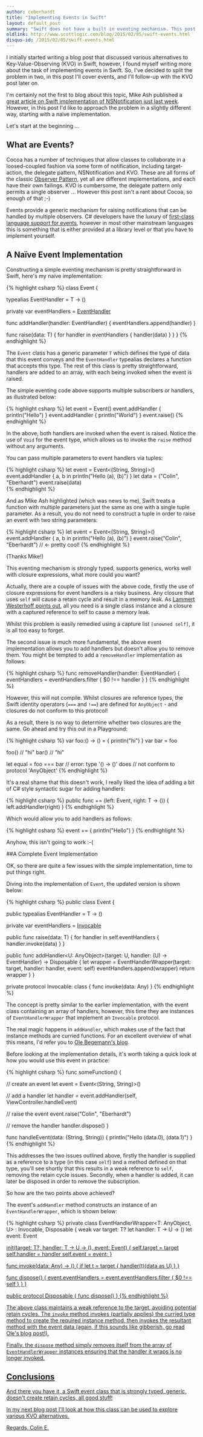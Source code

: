 ```yaml
---
author: ceberhardt
title: "Implementing Events in Swift"
layout: default_post
summary: "Swift does not have a built in eventing mechanism. This post explores a few different ways events can be implemented in Swift and how to avoid problems of retain cycles and closure reference equality."
oldlink: http://www.scottlogic.com/blog/2015/02/05/swift-events.html
disqus-id: /2015/02/05/swift-events.html
---
```


I initially started writing a blog post that discussed various alternatives to Key-Value-Observing (KVO) in Swift, however, I found myself writing more about the task of implementing events in Swift. So, I've decided to split the problem in two, in this post I'll cover events, and I'll follow-up with the KVO post later on.

I'm certainly not the first to blog about this topic, Mike Ash published a [great article on Swift implementation of NSNotification just last week](https://mikeash.com/pyblog/friday-qa-2015-01-23-lets-build-swift-notifications.html). However, in this post I'd like to approach the problem in a slightly different way, starting with a naïve implementation.

Let's start at the beginning ...

## What are Events?

Cocoa has a number of techniques that allow classes to collaborate in a loosed-coupled fashion via some form of notification, including target-action, the delegate pattern, NSNotification and KVO. These are all forms of the classic [Observer Pattern](http://en.wikipedia.org/wiki/Observer_pattern), yet all are different implementations, and each have their own failings. KVO is cumbersome, the delegate pattern only permits a single observer ... However this post isn't a rant about Cocoa, so enough of that ;-)

Events provide a generic mechanism for raising notifications that can be handled by multiple observers. C# developers have the luxury of [first-class language support for events](https://msdn.microsoft.com/en-us/library/awbftdfh.aspx), however in most other mainstream languages this is something that is either provided at a library level or that you have to implement yourself.

## A Naïve Event Implementation

Constructing a simple eventing mechanism is pretty straightforward in Swift, here's my naïve implementation:

{% highlight csharp %}
class Event<T> {
  
  typealias EventHandler = T -> ()
  
  private var eventHandlers = [EventHandler]()
  
  func addHandler(handler: EventHandler) {
    eventHandlers.append(handler)
  }
  
  func raise(data: T) {
    for handler in eventHandlers {
      handler(data)
    }
  }
}
{% endhighlight %}
  
The `Event` class has a generic parameter `T` which defines the type of data  that this event conveys and the `EventHandler` typealias declares a function that accepts this type. The rest of this class is pretty straightforward, handlers are added to an array, with each being invoked when the event is raised.

The simple eventing code above supports multiple subscribers or handlers, as illustrated below:

{% highlight csharp %}
let event = Event<Void>()
event.addHandler { println("Hello") }
event.addHandler { println("World") }
event.raise()
{% endhighlight %}

    
In the above, both handlers are invoked when the event is raised. Notice the use of `Void` for the event type, which allows us to invoke the `raise` method without any arguments.

You can pass multiple parameters to event handlers via tuples:

{% highlight csharp %}
let event = Event<(String, String)>()
event.addHandler { a, b in println("Hello \(a), \(b)") }
let data = ("Colin", "Eberhardt")
event.raise(data)   
{% endhighlight %}
    
And as Mike Ash highlighted (which was news to me), Swift treats a function with multiple parameters just the same as one with a single tuple parameter. As a result, you do not need to construct a tuple in order to raise an event  with two string parameters: 

{% highlight csharp %}
let event = Event<(String, String)>()
event.addHandler { a, b in println("Hello \(a), \(b)") }
event.raise("Colin", "Eberhardt") // <- pretty cool!
{% endhighlight %}
    
(Thanks Mike!)
    
This eventing mechanism is strongly typed, supports generics, works well with closure expressions, what more could you want?

Actually, there are a couple of issues with the above code, firstly the use of closure expressions for event handlers is a risky business. Any closure that uses `self` will cause a retain cycle and result in a memory leak. As [Lammert Westerhoff points out](http://blog.xebia.com/2014/10/09/function-references-in-swift-and-retain-cycles/), all you need is a single class instance and a closure with a captured reference to self to cause a memory leak.

Whilst this problem is easily remedied using a capture list `[unowned self]`, it is all too easy to forget.

The second issue is much more fundamental, the above event implementation allows you to add handlers but doesn't allow you to remove them. You might be tempted to add a `removeHandler` implementation as follows:

{% highlight csharp %}
func removeHandler(handler: EventHandler) {
  eventHandlers = eventHandlers.filter { $0 !== handler }
}
{% endhighlight %}
  
However, this will not compile. Whilst closures are reference types, the Swift identity operators (`===` and `!==`) are defined for `AnyObject` - and closures do not conform to this protocol!

As a result, there is no way to determine whether two closures are the same. Go ahead and try this out in a Playground:

{% highlight csharp %}
var foo:() -> () = { println("hi") }
var bar = foo

foo() // "hi"
bar() // "hi"

let equal = foo === bar // error: type '() -> ()' does
                        // not conform to protocol 'AnyObject'
{% endhighlight %}
                          
It's a real shame that this doesn't work, I really liked the idea of adding a bit of C# style syntactic sugar for adding handlers:

{% highlight csharp %}
public func += <T> (left: Event<T>, right: T -> ()) {
  left.addHandler(right)
}
{% endhighlight %}

Which would allow you to add handlers as follows:

{% highlight csharp %}
event += { println("Hello") }
{% endhighlight %}
  
Anyhow, this isn't going to work :-(

##A Complete Event Implementation

OK, so there are quite a few issues with the simple implementation, time to put things right.

Diving into the implementation of `Event`, the updated version is shown below:

{% highlight csharp %}
public class Event<T> {
  
  public typealias EventHandler = T -> ()
  
  private var eventHandlers = [Invocable]()
  
  public func raise(data: T) {
  for handler in self.eventHandlers {
    handler.invoke(data)
    }
  }
  
  public func addHandler<U: AnyObject>(target: U,
            handler: (U) -> EventHandler) -> Disposable {
    let wrapper = EventHandlerWrapper(target: target,
                         handler: handler, event: self)
    eventHandlers.append(wrapper)
    return wrapper
  }
}

private protocol Invocable: class {
  func invoke(data: Any)
}
{% endhighlight %}

The concept is pretty similar to the earlier implementation, with the event class containing an array of handlers, however, this time they are instances of `EventHandlerWrapper` that implement an `Invocable` protocol.

The real magic happens in `addHandler`, which makes use of the fact that instance methods are curried functions. For an excellent overview of what this means, I'd refer you to [Ole Begemann's blog](http://oleb.net/blog/2014/07/swift-instance-methods-curried-functions/).

Before looking at the implementation details, it's worth taking a quick look at how you would use this event in practice:

{% highlight csharp %}
func someFunction() {
  
  // create an event
  let event = Event<(String, String)>()
  
  // add a handler
  let handler = event.addHandler(self, ViewController.handleEvent)
  
  // raise the event
  event.raise("Colin", "Eberhardt")
  
  // remove the handler
  handler.dispose()
}

func handleEvent(data: (String, String)) {
  println("Hello \(data.0), \(data.1)")
}
{% endhighlight %}
  
This addresses the two issues outlined above, firstly the handler is supplied as a reference to a type (in this case `self`) and a method defined on that type, you'll see shortly that this results in a weak reference to `self`, removing the retain cycle issues. Secondly, when a handler is added, it can later be disposed in order to remove the subscription.

So how are the two points above achieved?

The event's `addHandler` method constructs an instance of an `EventHandlerWrapper`, which is shown below:

{% highlight csharp %}
private class EventHandlerWrapper<T: AnyObject, U>
                                  : Invocable, Disposable {
  weak var target: T?
  let handler: T -> U -> ()
  let event: Event<U>
  
  init(target: T?, handler: T -> U -> (), event: Event<U>) {
    self.target = target
    self.handler = handler
    self.event = event;
  }
  
  func invoke(data: Any) -> () {
    if let t = target {
      handler(t)(data as U)
    }
  }
  
  func dispose() {
    event.eventHandlers =
       event.eventHandlers.filter { $0 !== self }
  }
}

public protocol Disposable {
  func dispose()
}
{% endhighlight %}
  
The above class maintains a weak reference to the target, avoiding potential retain cycles. The `invoke` method invokes (partially applies) the curried type method to create the required instance method, then invokes the resultant method with the event data (again, if this sounds like gibberish, go read Ole's blog post!).

Finally, the `dispose` method simply removes itself from the array of `EventHandlerWrapper` instances ensuring that the handler it wraps is no longer invoked.

## Conclusions

And there you have it, a Swift event class that is strongly typed, generic, doesn't create retain cycles, all good stuff!

In my next blog post I'll look at how this class can be used to explore various KVO alternatives.

Regards, Colin E.
